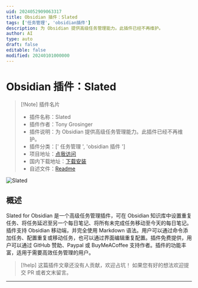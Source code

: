 ```yaml
---
uid: 2024052909063317
title: Obsidian 插件：Slated
tags: ['任务管理', 'obsidian插件']
description: 为 Obsidian 提供高级任务管理能力。此插件已经不再维护。
author: AI
type: auto
draft: false
editable: false
modified: 20240101000000
---
```


# Obsidian 插件：Slated

> [!Note] 插件名片
> - 插件名称：Slated
> - 插件作者：Tony Grosinger
> - 插件说明：为 Obsidian 提供高级任务管理能力。此插件已经不再维护。
> - 插件分类：[' 任务管理 ', 'obsidian 插件 ']
> - 项目地址：[点我访问](https://github.com/tgrosinger/slated-obsidian)
> - 国内下载地址：[下载安装](https://pkmer.cn/products/plugin/pluginMarket/?slated-obsidian)
> - 自述文件：[Readme](https://ghproxy.net/https://raw.githubusercontent.com/tgrosinger/slated-obsidian/main/README.md)

![Slated](https://cdn.pkmer.cn/covers/slated-obsidian.png!pkmer)

## 概述

Slated for Obsidian 是一个高级任务管理插件，可在 Obsidian 知识库中设置重复任务、将任务延迟至另一个每日笔记、将所有未完成任务移动至今天的每日笔记。插件支持 Obsidian 移动端，并完全使用 Markdown 语法。用户可以通过命令添加任务、配置重复或移动任务，也可以通过界面编辑重复配置。插件免费提供，用户可以通过 GitHub 赞助、Paypal 或 BuyMeACoffee 支持作者。插件的功能丰富，适用于需要高效任务管理的用户。

> [!help]
> 这篇插件文章还没有人贡献，欢迎占坑！
> 如果您有好的想法欢迎提交 PR 或者文末留言。

---



